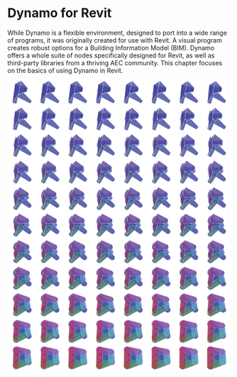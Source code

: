 # Dynamo for Revit

While Dynamo is a flexible environment, designed to port into a wide range of programs, it was originally created for use with Revit. A visual program creates robust options for a Building Information Model (BIM). Dynamo offers a whole suite of nodes specifically designed for Revit, as well as third-party libraries from a thriving AEC community. This chapter focuses on the basics of using Dynamo in Revit.

![](<../.gitbook/assets/Dynamo for Revit-01.jpg>)
